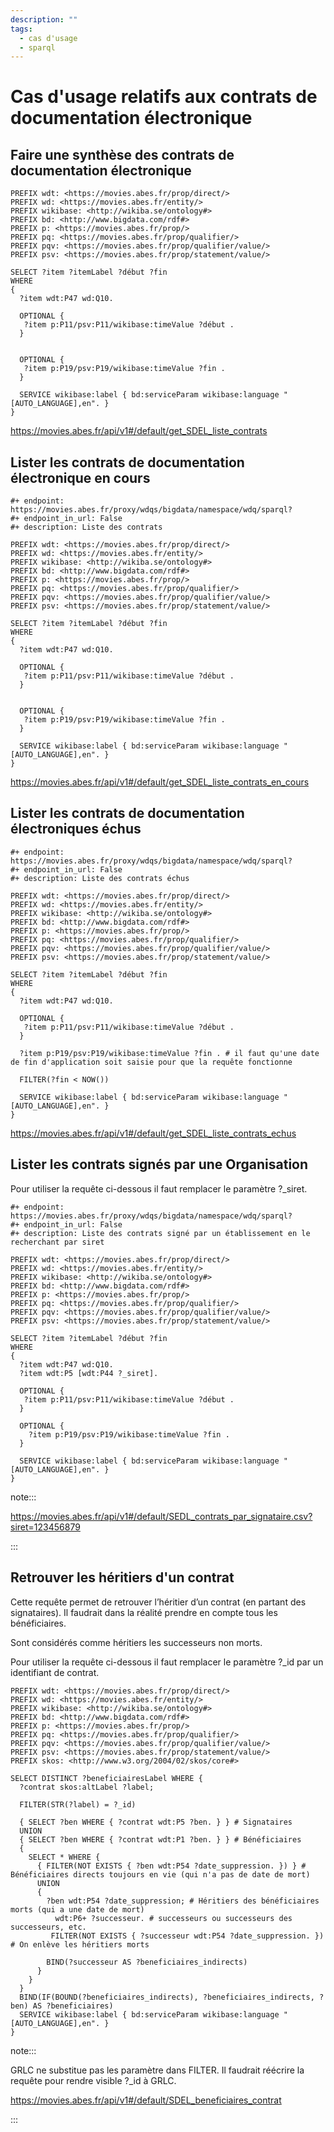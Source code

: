 ```yaml
---
description: ""
tags:
  - cas d'usage
  - sparql
---
```


# Cas d'usage relatifs aux contrats de documentation électronique

## Faire une synthèse des contrats de documentation électronique

```sparql
PREFIX wdt: <https://movies.abes.fr/prop/direct/>
PREFIX wd: <https://movies.abes.fr/entity/>
PREFIX wikibase: <http://wikiba.se/ontology#>
PREFIX bd: <http://www.bigdata.com/rdf#>
PREFIX p: <https://movies.abes.fr/prop/>
PREFIX pq: <https://movies.abes.fr/prop/qualifier/>
PREFIX pqv: <https://movies.abes.fr/prop/qualifier/value/>
PREFIX psv: <https://movies.abes.fr/prop/statement/value/>

SELECT ?item ?itemLabel ?début ?fin
WHERE 
{
  ?item wdt:P47 wd:Q10.
  
  OPTIONAL {
   ?item p:P11/psv:P11/wikibase:timeValue ?début .
  }
        
  
  OPTIONAL {
   ?item p:P19/psv:P19/wikibase:timeValue ?fin .
  }

  SERVICE wikibase:label { bd:serviceParam wikibase:language "[AUTO_LANGUAGE],en". }
}
```

https://movies.abes.fr/api/v1#/default/get_SDEL_liste_contrats

## Lister les contrats de documentation électronique en cours

```sparql
#+ endpoint: https://movies.abes.fr/proxy/wdqs/bigdata/namespace/wdq/sparql?
#+ endpoint_in_url: False
#+ description: Liste des contrats

PREFIX wdt: <https://movies.abes.fr/prop/direct/>
PREFIX wd: <https://movies.abes.fr/entity/>
PREFIX wikibase: <http://wikiba.se/ontology#>
PREFIX bd: <http://www.bigdata.com/rdf#>
PREFIX p: <https://movies.abes.fr/prop/>
PREFIX pq: <https://movies.abes.fr/prop/qualifier/>
PREFIX pqv: <https://movies.abes.fr/prop/qualifier/value/>
PREFIX psv: <https://movies.abes.fr/prop/statement/value/>

SELECT ?item ?itemLabel ?début ?fin
WHERE 
{
  ?item wdt:P47 wd:Q10.
  
  OPTIONAL {
   ?item p:P11/psv:P11/wikibase:timeValue ?début .
  }
        
  
  OPTIONAL {
   ?item p:P19/psv:P19/wikibase:timeValue ?fin .
  }

  SERVICE wikibase:label { bd:serviceParam wikibase:language "[AUTO_LANGUAGE],en". }
}
```

https://movies.abes.fr/api/v1#/default/get_SDEL_liste_contrats_en_cours

## Lister les contrats de documentation électroniques échus

```sparql
#+ endpoint: https://movies.abes.fr/proxy/wdqs/bigdata/namespace/wdq/sparql?
#+ endpoint_in_url: False
#+ description: Liste des contrats échus

PREFIX wdt: <https://movies.abes.fr/prop/direct/>
PREFIX wd: <https://movies.abes.fr/entity/>
PREFIX wikibase: <http://wikiba.se/ontology#>
PREFIX bd: <http://www.bigdata.com/rdf#>
PREFIX p: <https://movies.abes.fr/prop/>
PREFIX pq: <https://movies.abes.fr/prop/qualifier/>
PREFIX pqv: <https://movies.abes.fr/prop/qualifier/value/>
PREFIX psv: <https://movies.abes.fr/prop/statement/value/>

SELECT ?item ?itemLabel ?début ?fin
WHERE 
{
  ?item wdt:P47 wd:Q10.
  
  OPTIONAL {
   ?item p:P11/psv:P11/wikibase:timeValue ?début .
  }
          
  ?item p:P19/psv:P19/wikibase:timeValue ?fin . # il faut qu'une date de fin d'application soit saisie pour que la requête fonctionne
    
  FILTER(?fin < NOW())

  SERVICE wikibase:label { bd:serviceParam wikibase:language "[AUTO_LANGUAGE],en". }
}
```
https://movies.abes.fr/api/v1#/default/get_SDEL_liste_contrats_echus

## Lister les contrats signés par une Organisation

Pour utiliser la requête ci-dessous il faut remplacer le paramètre ?_siret.

```sparql
#+ endpoint: https://movies.abes.fr/proxy/wdqs/bigdata/namespace/wdq/sparql?
#+ endpoint_in_url: False
#+ description: Liste des contrats signé par un établissement en le recherchant par siret

PREFIX wdt: <https://movies.abes.fr/prop/direct/>
PREFIX wd: <https://movies.abes.fr/entity/>
PREFIX wikibase: <http://wikiba.se/ontology#>
PREFIX bd: <http://www.bigdata.com/rdf#>
PREFIX p: <https://movies.abes.fr/prop/>
PREFIX pq: <https://movies.abes.fr/prop/qualifier/>
PREFIX pqv: <https://movies.abes.fr/prop/qualifier/value/>
PREFIX psv: <https://movies.abes.fr/prop/statement/value/>

SELECT ?item ?itemLabel ?début ?fin
WHERE 
{
  ?item wdt:P47 wd:Q10.
  ?item wdt:P5 [wdt:P44 ?_siret].

  OPTIONAL {
   ?item p:P11/psv:P11/wikibase:timeValue ?début .
  }
   
  OPTIONAL {
    ?item p:P19/psv:P19/wikibase:timeValue ?fin .
  }

  SERVICE wikibase:label { bd:serviceParam wikibase:language "[AUTO_LANGUAGE],en". }
}
```
note:::

https://movies.abes.fr/api/v1#/default/SEDL_contrats_par_signataire.csv?siret=123456879

:::

## Retrouver les héritiers d'un contrat

Cette requête permet de retrouver l’héritier d’un contrat (en partant des signataires). Il faudrait dans la réalité prendre en compte tous les bénéficiaires.

Sont considérés comme héritiers les successeurs non morts.

Pour utiliser la requête ci-dessous il faut remplacer le paramètre ?_id par un identifiant de contrat.

```sparql
PREFIX wdt: <https://movies.abes.fr/prop/direct/>
PREFIX wd: <https://movies.abes.fr/entity/>
PREFIX wikibase: <http://wikiba.se/ontology#>
PREFIX bd: <http://www.bigdata.com/rdf#>
PREFIX p: <https://movies.abes.fr/prop/>
PREFIX pq: <https://movies.abes.fr/prop/qualifier/>
PREFIX pqv: <https://movies.abes.fr/prop/qualifier/value/>
PREFIX psv: <https://movies.abes.fr/prop/statement/value/>
PREFIX skos: <http://www.w3.org/2004/02/skos/core#>

SELECT DISTINCT ?beneficiairesLabel WHERE {
  ?contrat skos:altLabel ?label;
          
  FILTER(STR(?label) = ?_id)
  
  { SELECT ?ben WHERE { ?contrat wdt:P5 ?ben. } } # Signataires
  UNION
  { SELECT ?ben WHERE { ?contrat wdt:P1 ?ben. } } # Bénéficiaires
  {
    SELECT * WHERE {
      { FILTER(NOT EXISTS { ?ben wdt:P54 ?date_suppression. }) } # Bénéficiaires directs toujours en vie (qui n'a pas de date de mort)
      UNION
      {
        ?ben wdt:P54 ?date_suppression; # Héritiers des bénéficiaires morts (qui a une date de mort)
          wdt:P6+ ?successeur. # successeurs ou successeurs des successeurs, etc.
         FILTER(NOT EXISTS { ?successeur wdt:P54 ?date_suppression. }) # On enlève les héritiers morts
        
        BIND(?successeur AS ?beneficiaires_indirects)
      }
    }
  }
  BIND(IF(BOUND(?beneficiaires_indirects), ?beneficiaires_indirects, ?ben) AS ?beneficiaires)
  SERVICE wikibase:label { bd:serviceParam wikibase:language "[AUTO_LANGUAGE],en". }
}
```


note:::

GRLC ne substitue pas les paramètre dans FILTER. Il faudrait réécrire la requête pour rendre visible ?_id à GRLC.

https://movies.abes.fr/api/v1#/default/SDEL_beneficiaires_contrat

:::
